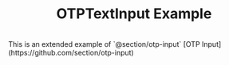 <h1 style="text-align: center;"> OTPTextInput Example</h1>
<br>
This is an extended example of `@section/otp-input` [OTP Input](https://github.com/section/otp-input)</p>
